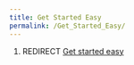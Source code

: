```yaml
---
title: Get Started Easy
permalink: /Get_Started_Easy/
---
```


1.  REDIRECT [Get started easy](Get_started_easy "wikilink")